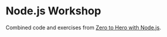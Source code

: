 # Node.js Workshop

Combined code and exercises from [Zero to Hero with Node.js](https://www.youtube.com/watch?v=jzFdRTgveXY&t=1158s).
